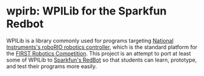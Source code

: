 # wpirb: WPILib for the Sparkfun Redbot

WPILib is a library commonly used for programs targeting [National Instruments's roboRIO robotics controller](https://decibel.ni.com/content/docs/DOC-30419), which is the standard platform for the [FIRST Robotics Competition](http://www.usfirst.org/roboticsprograms/frc). This project is an attempt to port at least some of WPILib to [Sparkfun's RedBot](https://www.sparkfun.com/products/12697) so that students can learn, prototype, and test their programs more easily.
